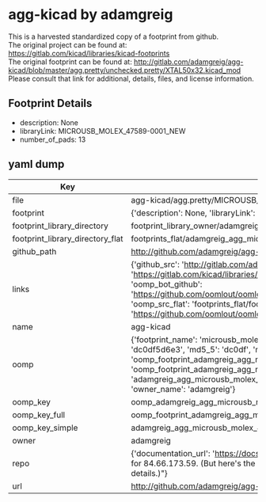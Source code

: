 # agg-kicad by adamgreig  
This is a harvested standardized copy of a footprint from github.  
The original project can be found at:  
https://gitlab.com/kicad/libraries/kicad-footprints  
The original footprint can be found at:
http://gitlab.com/adamgreig/agg-kicad/blob/master/agg.pretty/unchecked.pretty/XTAL50x32.kicad_mod
Please consult that link for additional, details, files, and license information.  
## Footprint Details
* description: None  
* libraryLink: MICROUSB_MOLEX_47589-0001_NEW  
* number_of_pads: 13  
## yaml dump  
| Key | Value |  
| --- | --- |  
| file | agg-kicad/agg.pretty/MICROUSB_MOLEX_47589-0001.kicad_mod |  
| footprint | {'description': None, 'libraryLink': 'MICROUSB_MOLEX_47589-0001_NEW', 'number_of_pads': 13} |  
| footprint_library_directory | footprint_library_owner/adamgreig_agg-kicad |  
| footprint_library_directory_flat | footprints_flat/adamgreig_agg_microusb_molex_47589_0001/working |  
| github_path | http://github.com/adamgreig/agg-kicad/blob/master/agg.pretty/MICROUSB_MOLEX_47589-0001.kicad_mod |  
| links | {'github_src': 'http://gitlab.com/adamgreig/agg-kicad/blob/master/agg.pretty/unchecked.pretty/XTAL50x32.kicad_mod', 'github_src_repo': 'https://gitlab.com/kicad/libraries/kicad-footprints', 'oomp_bot': 'footprints/adamgreig_agg_microusb_molex_47589_0001/working', 'oomp_bot_github': 'https://github.com/oomlout/oomlout_oomp_footprint_bot/tree/main/footprints/adamgreig_agg_microusb_molex_47589_0001/working', 'oomp_src_flat': 'footprints_flat/footprints_flat/adamgreig_agg_microusb_molex_47589_0001/working', 'oomp_src_flat_github': 'https://github.com/oomlout/oomlout_oomp_footprint_src/tree/main/footprints_flat/adamgreig_agg_microusb_molex_47589_0001/working'} |  
| name | agg-kicad |  
| oomp | {'footprint_name': 'microusb_molex_47589_0001', 'library_name': 'agg', 'md5': 'dc0df5d6e35d656e55d15b36c337a6c2', 'md5_10': 'dc0df5d6e3', 'md5_5': 'dc0df', 'md5_6': 'dc0df5', 'oomp_key': 'oomp_adamgreig_agg_microusb_molex_47589_0001', 'oomp_key_extra': 'oomp_footprint_adamgreig_agg_microusb_molex_47589_0001', 'oomp_key_full': 'oomp_footprint_adamgreig_agg_microusb_molex_47589_0001_dc0df5', 'oomp_key_simple': 'adamgreig_agg_microusb_molex_47589_0001', 'original_filename': 'agg-kicad/agg.pretty/MICROUSB_MOLEX_47589-0001.kicad_mod', 'owner_name': 'adamgreig'} |  
| oomp_key | oomp_adamgreig_agg_microusb_molex_47589_0001 |  
| oomp_key_full | oomp_footprint_adamgreig_agg_microusb_molex_47589_0001 |  
| oomp_key_simple | adamgreig_agg_microusb_molex_47589_0001 |  
| owner | adamgreig |  
| repo | {'documentation_url': 'https://docs.github.com/rest/overview/resources-in-the-rest-api#rate-limiting', 'message': "API rate limit exceeded for 84.66.173.59. (But here's the good news: Authenticated requests get a higher rate limit. Check out the documentation for more details.)"} |  
| url | http://github.com/adamgreig/agg-kicad |  

